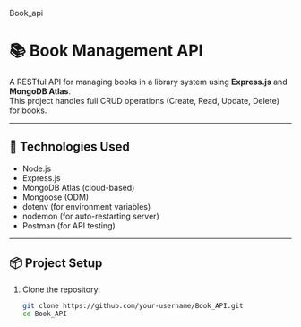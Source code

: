 Book_api
# 📚 Book Management API

A RESTful API for managing books in a library system using **Express.js** and **MongoDB Atlas**.  
This project handles full CRUD operations (Create, Read, Update, Delete) for books.

---

## 🚀 Technologies Used

- Node.js
- Express.js
- MongoDB Atlas (cloud-based)
- Mongoose (ODM)
- dotenv (for environment variables)
- nodemon (for auto-restarting server)
- Postman (for API testing)

---

## 📦 Project Setup

1. Clone the repository:
   ```bash
   git clone https://github.com/your-username/Book_API.git
   cd Book_API
